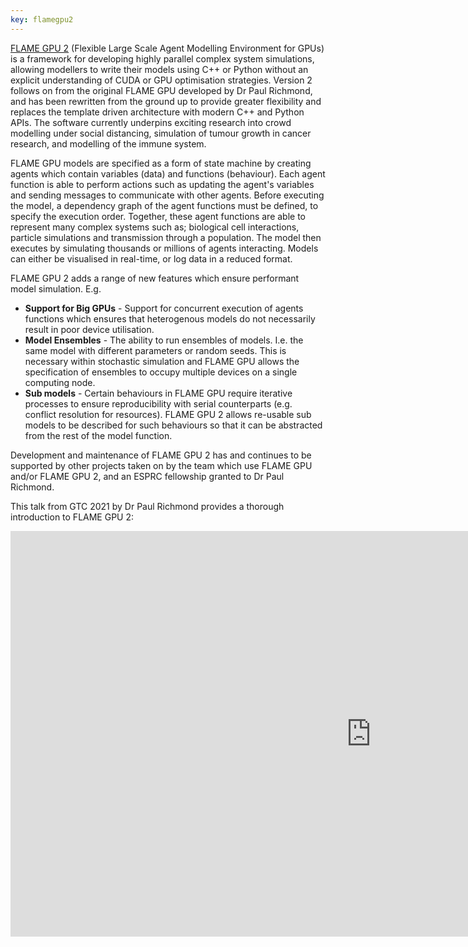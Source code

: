 ```yaml
---
key: flamegpu2
---
```


[FLAME GPU 2](https://flamegpu.com/) (Flexible Large Scale Agent Modelling Environment for GPUs) is a framework for developing highly parallel complex system simulations, allowing modellers to write their models using C++ or Python without an explicit understanding of CUDA or GPU optimisation strategies. Version 2 follows on from the original FLAME GPU developed by Dr Paul Richmond, and has been rewritten from the ground up to provide greater flexibility and replaces the template driven architecture with modern C++ and Python APIs. The software currently underpins exciting research into crowd modelling under social distancing, simulation of tumour growth in cancer research, and modelling of the immune system.

FLAME GPU models are specified as a form of state machine by creating agents which contain variables (data) and functions (behaviour). Each agent function is able to perform actions such as updating the agent's variables and sending messages to communicate with other agents. Before executing the model, a dependency graph of the agent functions must be defined, to specify the execution order. Together, these agent functions are able to represent many complex systems such as; biological cell interactions, particle simulations and transmission through a population. The model then executes by simulating thousands or millions of agents interacting. Models can either be visualised in real-time, or log data in a reduced format.

FLAME GPU 2 adds a range of new features which ensure performant model simulation. E.g.

* **Support for Big GPUs** - Support for concurrent execution of agents functions which ensures that heterogenous models do not necessarily result in poor device utilisation.
* **Model Ensembles** - The ability to run ensembles of models. I.e. the same model with different parameters or random seeds. This is necessary within stochastic simulation and FLAME GPU allows the specification of ensembles to occupy multiple devices on a single computing node.
* **Sub models** - Certain behaviours in FLAME GPU require iterative processes to ensure reproducibility with serial counterparts (e.g. conflict resolution for resources). FLAME GPU 2 allows re-usable sub models to be described for such behaviours so that it can be abstracted from the rest of the model function.

Development and maintenance of FLAME GPU 2 has and continues to be supported by other projects taken on by the team which use FLAME GPU and/or FLAME GPU 2, and an ESPRC fellowship granted to Dr Paul Richmond.

This talk from GTC 2021 by Dr Paul Richmond provides a thorough introduction to FLAME GPU 2:

<iframe width="1154" height="649" src="https://www.youtube.com/embed/NRRW6EDClYM" title="YouTube video player" frameborder="0" allow="accelerometer; autoplay; clipboard-write; encrypted-media; gyroscope; picture-in-picture" allowfullscreen></iframe>


